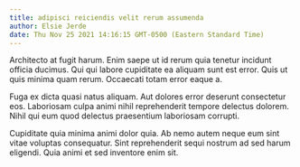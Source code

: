 ```yaml
---
title: adipisci reiciendis velit rerum assumenda
author: Elsie Jerde
date: Thu Nov 25 2021 14:16:15 GMT-0500 (Eastern Standard Time)
---
```

Architecto at fugit harum. Enim saepe ut id rerum quia tenetur incidunt officia ducimus. Qui qui labore cupiditate ea aliquam sunt est error. Quis ut quis minima quam rerum. Occaecati totam error eaque a.

 Fuga ex dicta quasi natus aliquam. Aut dolores error deserunt consectetur eos. Laboriosam culpa animi nihil reprehenderit tempore delectus dolorem. Nihil qui eum quod delectus praesentium laboriosam corrupti.

 Cupiditate quia minima animi dolor quia. Ab nemo autem neque eum sint vitae voluptas consequatur. Sint reprehenderit sequi nostrum ad sed harum eligendi. Quia animi et sed inventore enim sit.